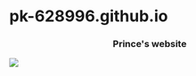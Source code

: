 # pk-628996.github.io
<h3>  <div style="text-align:center"> Prince's website </h3>
<img src="https://te.legra.ph/file/c5ffe53d0a2eaeb9f0bc2.jpg" />

